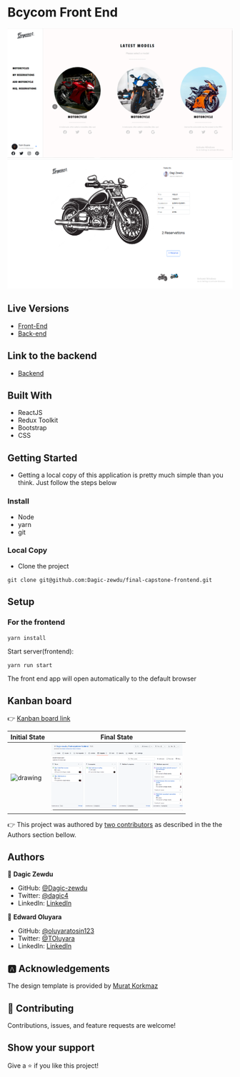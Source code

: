 # Bcycom Front End

![Screenshot](./src/images/CaptureI.PNG)
![Screenshot](./src/images/CaptureII.PNG)

## Live Versions

- [Front-End](https://bcycom.herokuapp.com/)
- [Back-end](http://sleepy-forest-22507.herokuapp.com/)

## Link to the backend

- [Backend](https://github.com/oluyaratosin123/Final-Capstone-Back-End)

## Built With

- ReactJS
- Redux Toolkit
- Bootstrap
- CSS

## Getting Started

- Getting a local copy of this application is pretty much simple than you think. Just follow the steps below

### Install

- Node
- yarn
- git

### Local Copy

- Clone the project

```
git clone git@github.com:Dagic-zewdu/final-capstone-frontend.git
```

## Setup

### For the frontend

```
yarn install
```

Start server(frontend):

```
yarn run start
```

The front end app will open automatically to the default browser

## Kanban board

👉 [Kanban board link](https://github.com/orgs/UpliftLab/projects/3)

| Initial State | Final State |
| -------------- | -----------|
| <img src="https://user-images.githubusercontent.com/83566118/177584682-dc1828e8-fe4c-43e6-9f10-2fec4c4f0ce3.png" alt="drawing" height="150"/> | <img src="screenshots/final-board.png" alt="drawing" height="150"/> |

👉 This project was authored by <a href="#authors">two contributors</a> as described in the the Authors section bellow.

## Authors

👤 **Dagic Zewdu**

- GitHub: [@Dagic-zewdu](https://github.com/Dagic-zewdu)
- Twitter: [@dagic4](https://twitter.com/dagic4)
- LinkedIn: [LinkedIn](https://www.linkedin.com/in/dagic-zewdu/)

👤 **Edward Oluyara**

- GitHub: [@oluyaratosin123](https://github.com/oluyaratosin123)
- Twitter: [@TOluyara](https://twitter.com/TOluyara)
- LinkedIn: [LinkedIn](https://www.linkedin.com/in/edward-oluyara/)

## 🅰️ Acknowledgements

The design template is provided by
[Murat Korkmaz](https://www.behance.net/muratk)

## 🤝 Contributing

Contributions, issues, and feature requests are welcome!

## Show your support

Give a ⭐️ if you like this project!

